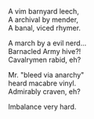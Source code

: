 A vim barnyard leech,  
A archival by mender,  
A banal, viced rhymer.  

A march by a evil nerd...  
Barnacled Army hive?!  
Cavalrymen rabid, eh?  

Mr. "bleed via anarchy"  
heard macabre vinyl.  
Admirably craven, eh?  

Imbalance very hard.
